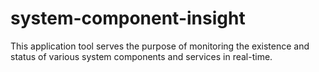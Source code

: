 # system-component-insight
This application tool serves the purpose of monitoring the existence and status of various system components and services in real-time.
